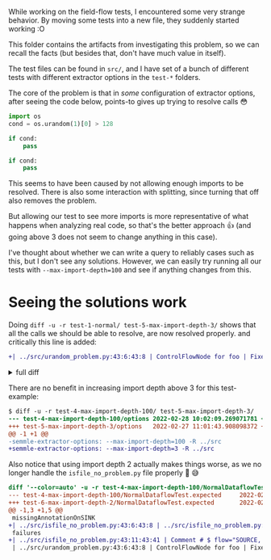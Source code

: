 While working on the field-flow tests, I encountered some very strange behavior. By moving some tests into a new file, they suddenly started working :O

This folder contains the artifacts from investigating this problem, so we can recall the facts (but besides that, don't have much value in itself).

The test files can be found in `src/`, and I have set of a bunch of different tests with different extractor options in the `test-*` folders.

The core of the problem is that in _some_ configuration of extractor options, after seeing the code below, points-to gives up trying to resolve calls :flushed:

```py
import os
cond = os.urandom(1)[0] > 128

if cond:
    pass

if cond:
    pass
```

This seems to have been caused by not allowing enough imports to be resolved. There is also some interaction with splitting, since turning that off also removes the problem.

But allowing our test to see more imports is more representative of what happens when analyzing real code, so that's the better approach :+1: (and going above 3 does not seem to change anything in this case).

I've thought about whether we can write a query to reliably cases such as this, but I don't see any solutions. However, we can easily try running all our tests with `--max-import-depth=100` and see if anything changes from this.

# Seeing the solutions work

Doing `diff -u -r test-1-normal/ test-5-max-import-depth-3/` shows that all the calls we should be able to resolve, are now resolved properly. and critically this line is added:

```diff
+| ../src/urandom_problem.py:43:6:43:8 | ControlFlowNode for foo | Fixed missing result:flow="SOURCE, l:-15 -> foo" |
```

<details>
<summary>full diff</summary>

```diff
diff '--color=auto' -u -r test-1-normal/NormalDataflowTest.expected test-5-max-import-depth-3/NormalDataflowTest.expected
--- test-1-normal/NormalDataflowTest.expected	2022-02-27 10:33:00.603882599 +0100
+++ test-5-max-import-depth-3/NormalDataflowTest.expected	2022-02-28 10:10:08.930743800 +0100
@@ -1,2 +1,3 @@
 missingAnnotationOnSINK
 failures
+| ../src/urandom_problem.py:43:6:43:8 | ControlFlowNode for foo | Fixed missing result:flow="SOURCE, l:-15 -> foo" |
diff '--color=auto' -u -r test-1-normal/options test-5-max-import-depth-3/options
--- test-1-normal/options	2022-02-27 10:36:51.124793909 +0100
+++ test-5-max-import-depth-3/options	2022-02-27 11:01:43.908098372 +0100
@@ -1 +1 @@
-semmle-extractor-options: --max-import-depth=1 -R ../src
+semmle-extractor-options: --max-import-depth=3 -R ../src
diff '--color=auto' -u -r test-1-normal/UnresolvedCalls.expected test-5-max-import-depth-3/UnresolvedCalls.expected
--- test-1-normal/UnresolvedCalls.expected	2022-02-28 10:09:19.213742437 +0100
+++ test-5-max-import-depth-3/UnresolvedCalls.expected	2022-02-28 10:10:08.638737921 +0100
@@ -0,0 +1,5 @@
+| ../src/isfile_no_problem.py:34:33:34:70 | Comment # $ unresolved_call=os.path.isfile(..) | Missing result:unresolved_call=os.path.isfile(..) |
+| ../src/urandom_no_if_no_problem.py:34:31:34:64 | Comment # $ unresolved_call=os.urandom(..) | Missing result:unresolved_call=os.urandom(..) |
+| ../src/urandom_problem.py:34:31:34:64 | Comment # $ unresolved_call=os.urandom(..) | Missing result:unresolved_call=os.urandom(..) |
+| ../src/urandom_problem.py:42:18:42:47 | Comment # $ unresolved_call=give_src() | Missing result:unresolved_call=give_src() |
+| ../src/urandom_problem.py:43:11:43:75 | Comment # $ unresolved_call=SINK(..) MISSING: flow="SOURCE, l:-15 -> foo" | Missing result:unresolved_call=SINK(..) |
diff '--color=auto' -u -r test-1-normal/UnresolvedPointsToCalls.expected test-5-max-import-depth-3/UnresolvedPointsToCalls.expected
--- test-1-normal/UnresolvedPointsToCalls.expected	2022-02-28 10:09:19.033738812 +0100
+++ test-5-max-import-depth-3/UnresolvedPointsToCalls.expected	2022-02-28 10:12:48.572752108 +0100
@@ -1,5 +1 @@
-| ../src/urandom_no_if_no_problem.py:34:8:34:20 | ../src/urandom_no_if_no_problem.py:34 | os.urandom(..) |
 | ../src/urandom_no_import_no_problem.py:34:8:34:20 | ../src/urandom_no_import_no_problem.py:34 | os.urandom(..) |
-| ../src/urandom_problem.py:34:8:34:20 | ../src/urandom_problem.py:34 | os.urandom(..) |
-| ../src/urandom_problem.py:42:7:42:16 | ../src/urandom_problem.py:42 | give_src() |
-| ../src/urandom_problem.py:43:1:43:9 | ../src/urandom_problem.py:43 | SINK(..) |
```

</details>

There are no benefit in increasing import depth above 3 for this test-example:

```diff
$ diff -u -r test-4-max-import-depth-100/ test-5-max-import-depth-3/
--- test-4-max-import-depth-100/options 2022-02-28 10:02:09.269071781 +0100
+++ test-5-max-import-depth-3/options   2022-02-27 11:01:43.908098372 +0100
@@ -1 +1 @@
-semmle-extractor-options: --max-import-depth=100 -R ../src
+semmle-extractor-options: --max-import-depth=3 -R ../src
```

Also notice that using import depth 2 actually makes things worse, as we no longer handle the `isfile_no_problem.py` file properly :facepalm: :sweat_smile:

```diff
diff '--color=auto' -u -r test-4-max-import-depth-100/NormalDataflowTest.expected test-6-max-import-depth-2/NormalDataflowTest.expected
--- test-4-max-import-depth-100/NormalDataflowTest.expected     2022-02-28 10:10:02.206608379 +0100
+++ test-6-max-import-depth-2/NormalDataflowTest.expected       2022-02-28 10:10:13.882716665 +0100
@@ -1,3 +1,5 @@
 missingAnnotationOnSINK
+| ../src/isfile_no_problem.py:43:6:43:8 | ../src/isfile_no_problem.py:43 | ERROR, you should add `# $ MISSING: flow` annotation | foo |
 failures
+| ../src/isfile_no_problem.py:43:11:43:41 | Comment # $ flow="SOURCE, l:-15 -> foo" | Missing result:flow="SOURCE, l:-15 -> foo" |
 | ../src/urandom_problem.py:43:6:43:8 | ControlFlowNode for foo | Fixed missing result:flow="SOURCE, l:-15 -> foo" |
```
